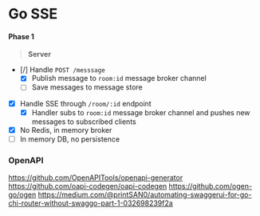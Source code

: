 # Go SSE

#### Phase 1

> **Server**

- [/] Handle `POST /messsage`
  - [x]  Publish message to `room:id` message broker channel
  - [ ]  Save messages to message store
- [x] Handle SSE through `/room/:id` endpoint
  - [x]  Handler subs to `room:id`  message broker channel and pushes new messages to subscribed clients
- [x] No Redis, in memory broker
- [ ] In memory DB, no persistence

### OpenAPI

<https://github.com/OpenAPITools/openapi-generator>
<https://github.com/oapi-codegen/oapi-codegen>
<https://github.com/ogen-go/ogen>
<https://medium.com/@printSAN0/automating-swaggerui-for-go-chi-router-without-swaggo-part-1-032698239f2a>
